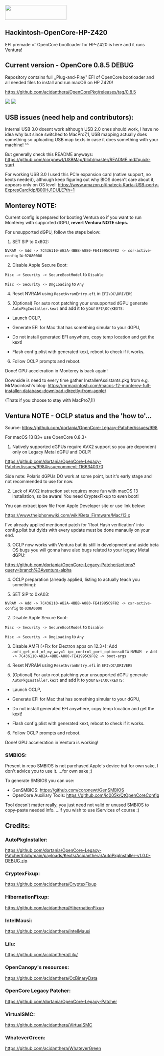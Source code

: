 <img src="https://github.com/acidanthera/OpenCorePkg/blob/master/Docs/Logos/OpenCore_with_text_Small.png" width="200" height="48"/>

## Hackintosh-OpenCore-HP-Z420
EFI premade of OpenCore bootloader for HP-Z420 is here and it runs Ventura!

## Current version - OpenCore 0.8.5 DEBUG
Repository contains full ,,Plug-and-Play" EFI of OpenCore bootloader and
all needed files to install and run macOS on HP Z420!

https://github.com/acidanthera/OpenCorePkg/releases/tag/0.8.5

<img src="https://media.discordapp.net/attachments/576381585310482443/1017518234729197698/Zrzut_ekranu_2022-09-8_o_21.32.22.png">
<img src="https://media.discordapp.net/attachments/724306793819275309/1013378822239944814/unknown.png">

## USB issues (need help and contributors):

Internal USB 3.0 doesnt work although USB 2.0 ones should work, I have no idea why but since switched to MacPro7,1, USB mapping actually does something so uploading USB map kexts in case it does something with your machine! ^^ 

But generally check this README anyways:
https://github.com/corpnewt/USBMap/blob/master/README.md#quick-start


For working USB 3.0 I used this PCIe expansion card (native support, no kexts needed), although keep figuring out why BIOS doesn't care about it, appears only on OS level:
https://www.amazon.pl/Inateck-Karta-USB-porty-ExpresCard/dp/B00HJ1DULE?th=1

## Monterey NOTE:

Current config is prepared for booting Ventura so if you want to run Monterey with supported dGPU, **revert Ventura NOTE steps.**

For unsupported dGPU, follow the steps below:

1. SET SIP to 0x802:

`NVRAM -> Add -> 7C436110-AB2A-4BBB-A880-FE41995C9F82 -> csr-active-config` to `02080000`

2. Disable Apple Secure Boot:

`Misc -> Security -> SecureBootModel` to `Disable` 

`Misc -> Security -> DmgLoading` to `Any`

4. Reset NVRAM using `ResetNvramEntry.efi` in `EFI\OC\DRIVERS`

5. (Optional) For auto root patching your unsupported dGPU generate `AutoPkgInstaller.kext` and add it to your `EFI\OC\KEXTS`:

- Launch OCLP,

- Generate EFI for Mac that has something simular to your dGPU,

- Do not install generated EFI anywhere, copy temp location and get the kext!

- Flash config.plist with generated kext, reboot to check if it works.

6. Follow OCLP prompts and reboot.

Done! GPU acceleration in Monterey is back again! 

Downside is need to every time gather InstallerAssistants.pkg from e.g. MrMacintosh's blog:
https://mrmacintosh.com/macos-12-monterey-full-installer-database-download-directly-from-apple/

(Thats if you choose to stay with MacPro7,1!)

## Ventura NOTE - OCLP status and the 'how to'...

Source: https://github.com/dortania/OpenCore-Legacy-Patcher/issues/998

For macOS 13 B3+ use OpenCore 0.8.3+

1. Natively supported dGPUs require AVX2 support so you are dependent only on Legacy Metal dGPU and OCLP!

https://github.com/dortania/OpenCore-Legacy-Patcher/issues/998#issuecomment-1166340370

Side note: Polaris dGPUs DO work at some point, but it's early stage and not recommended to use for now.

2. Lack of AVX2 instruction set requires more fun with macOS 13 installation, so be aware! You need CryptexFixup to even boot!

You can extract ipsw file from Apple Developer site or use link below:

https://www.theiphonewiki.com/wiki/Beta_Firmware/Mac/13.x

I've already applied mentioned patch for 'Root Hash verification' into config.plist but dylds with every update must be done manaully on your end.

3. OCLP now works with Ventura but its still in development and aside beta OS bugs you will gonna have also bugs related to your legacy Metal dGPU:

https://github.com/dortania/OpenCore-Legacy-Patcher/actions?query=branch%3Aventura-alpha

4. OCLP preparation (already applied, listing to actually teach you something):

1. SET SIP to 0xA03:

`NVRAM -> Add -> 7C436110-AB2A-4BBB-A880-FE41995C9F82 -> csr-active-config` to `030A0000`

2. Disable Apple Secure Boot:

`Misc -> Security -> SecureBootModel` to `Disable` 

`Misc -> Security -> DmgLoading` to `Any`

3. Disable AMFI (+Fix for Electron apps on 12.3+):
Add `amfi_get_out_of_my_way=1 ipc_control_port_options=0` to `NVRAM -> Add -> 7C436110-AB2A-4BBB-A880-FE41995C9F82 -> boot-args`

4. Reset NVRAM using `ResetNvramEntry.efi` in `EFI\OC\DRIVERS`

5. (Optional) For auto root patching your unsupported dGPU generate `AutoPkgInstaller.kext` and add it to your `EFI\OC\KEXTS`:

- Launch OCLP,

- Generate EFI for Mac that has something simular to your dGPU,

- Do not install generated EFI anywhere, copy temp location and get the kext!

- Flash config.plist with generated kext, reboot to check if it works.

6. Follow OCLP prompts and reboot.

Done! GPU acceleration in Ventura is working!

### SMBIOS:
Present in repo SMBIOS is not purchased Apple's device but for own sake, I don't advice you to use it.
...for own sake ;)

To generate SMBIOS you can use:
* GenSMBIOS:
https://github.com/corpnewt/GenSMBIOS
* OpenCore Auxiliary Tools:
https://github.com/ic005k/QtOpenCoreConfig

Tool doesn't matter really, you just need not valid or unused SMBIOS to copy-paste needed info.
...if you wish to use iServices of course :)

## Credits:
### AutoPkgInstaller:
https://github.com/dortania/OpenCore-Legacy-Patcher/blob/main/payloads/Kexts/Acidanthera/AutoPkgInstaller-v1.0.0-DEBUG.zip
### CryptexFixup:
https://github.com/acidanthera/CryptexFixup
### HibernationFixup:
https://github.com/acidanthera/HibernationFixup
### IntelMausi:
https://github.com/acidanthera/IntelMausi
### Lilu:
https://github.com/acidanthera/Lilu/
### OpenCanopy's resources:
https://github.com/acidanthera/OcBinaryData
### OpenCore Legacy Patcher:
https://github.com/dortania/OpenCore-Legacy-Patcher
### VirtualSMC:
https://github.com/acidanthera/VirtualSMC
### WhateverGreen:
https://github.com/acidanthera/WhateverGreen